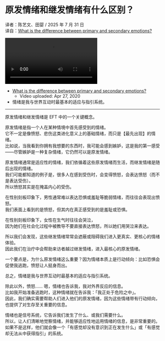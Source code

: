 # 原发情绪和继发情绪有什么区别？
译者：陈艺文、田婴 / 2025 年 7 月 31 日  
译自：[What is the difference between primary and secondary emotions?](https://youtu.be/7xTwvfGckLo)  

<div class="video-wrapper"><video src="https://files.catbox.moe/afoiv4.mp4" controls playsinline></video></div>

- [What is the difference between primary and secondary emotions?](https://youtu.be/7xTwvfGckLo)
  - Video uploaded: Apr 27, 2020
- 情绪是我与世界互动时最基本的适应与指引系统。

---

原发情绪和继发情绪是 EFT 中的一个关键概念。

原发情绪是指一个人在某种情境中首先感受到的情绪。  
它不一定是像愤怒、悲伤这类进化意义上的基础情绪，而只是【最先出现】的情绪。  
比如说，当我看到你拥有我想要的东西时，我可能会感到嫉妒，这是我的第一感受——尽管嫉妒是一种复杂情绪，它仍然可以是原发情绪。

原发情绪通常是适应性的情绪，我们依循着这些原发情绪而生活，而继发情绪是随后出现的情绪。  
我们可能都知道的例子是，很多人在感到受伤时，会变得愤怒，会表达愤怒（而不是表达受伤）。  
所以愤怒其实是在掩盖内心的受伤。

在性别刻板印象下，男性通常难以表达恐惧或羞耻等脆弱情绪，而往往会表现出愤怒。  
我们表面上看到的是愤怒，但其内在真正感受到的是羞耻或恐惧。

在性别刻板印象下，女性在生气时往往会哭泣，  
因为她们在社会化过程中被教导不要直接表达愤怒，所以她们用哭泣来表达。

所以我们会发现，这些继发情绪常常会遮蔽或阻碍我们进入更真实、更核心的情绪体验。  
因此我们在治疗中会帮助来访者越过继发情绪，进入最核心的原发情绪。

一个要点是，为什么原发情绪这么重要？因为情绪本质上是行动倾向：比如恐惧会促使我逃跑，愤怒让人挺身而出。

总之，情绪是我与世界互动时最基本的适应与指引系统。

除此以外，愤怒…… 嗯，情绪也告诉我，我对外界反应的信息。  
比如我开始准备逃跑时，这种情绪就在告诉我：「我正处于危险之中」。  
因此，我们确实需要帮助人们进入他们的原发情绪，因为这些情绪带有行动倾向，也提供了对生存至关重要的信息。

情绪也是信号系统，它告诉我们发生了什么、或我们需要什么。  
所以，让人们清晰地觉察情绪，并能够适应性地运用情绪的信息，是非常重要的。  
如果不是这样，他们就会像一个「有感觉却没有意识到正在发生什么」或「有感觉却无法从中获得指引」的系统。
